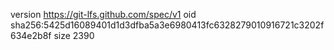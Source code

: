 version https://git-lfs.github.com/spec/v1
oid sha256:5425d16089401d1d3dfba5a3e6980413fc6328279010916721c3202f634e2b8f
size 2390
